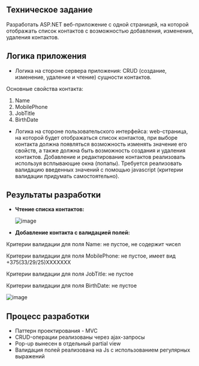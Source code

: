 ## Техническое задание
Разработать ASP.NET веб-приложение с одной страницей, на которой отображать список контактов с возможностью добавления, изменения, удаления контактов. 
## Логика приложения
- Логика на стороне сервера приложения: CRUD (создание, изменение, удаление и чтение) сущности контактов.

Основные свойства контакта:
1. Name
2. MobilePhone
4. JobTitle
5. BirthDate

- Логика на стороне пользовательского интерфейса: web-страница, на которой будет отображаться список контактов, при выборе контакта должна появляться возможность изменять значение его свойств, а также должна быть возможность создания и удаления контактов.
Добавление и редактирование контактов реализовать используя всплывающие окна (попапы).
Требуется реализовать валидацию введенных значений с помощью javascript (критерии валидации придумать самостоятельно).

## Результаты разработки
- **Чтение списка контактов:**
  
  ![image](https://github.com/ksrvv/contact-book/assets/98481967/0ad830b1-6bec-41f2-907c-78b50fd59aa3)

- **Добавление контакта с валидацией полей:**     

Критерии валидации для поля Name: не пустое, не содержит чисел   

Критерии валидации для поля MobilePhone: не пустое, имеет вид +375(33/29/25)ХХХХХХХ   

Критерии валидации для поля JobTitle: не пустое   

Критерии валидации для поля BirthDate: не пустое   

![image](https://github.com/ksrvv/contact-book/assets/98481967/41ba58da-4df8-4f10-a8d1-a617ea990e2e)

## Процесс разработки   
- Паттерн проектирования - MVC   
- CRUD-операции реализованы через ajax-запросы
- Pop-up вынесен в отдельный partial view
- Валидация полей реализована на Js с использованием регулярных выражений   
